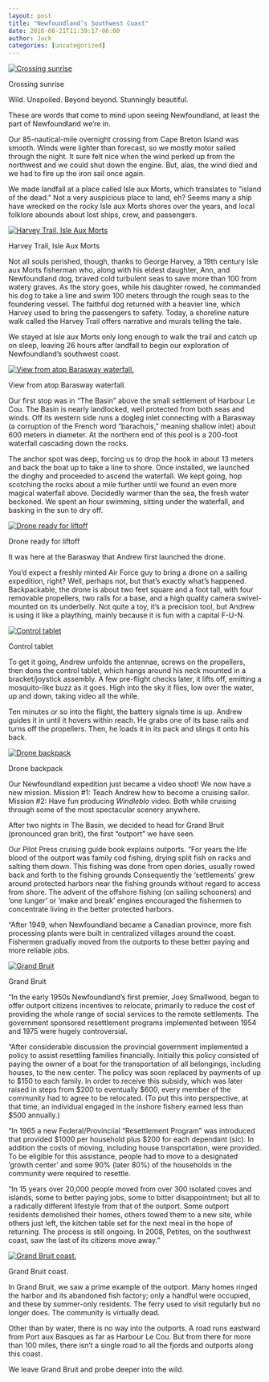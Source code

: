 ```yaml
---
layout: post
title: "Newfoundland’s Southwest Coast"
date: 2016-08-21T11:39:17-06:00
author: Jack
categories: [uncategorized]
---
```


[![Crossing sunrise](http://windleblo.com/wp-content/uploads/2016/08/IMG_2802-1024x768.jpg)](/wp-content/uploads/2016/08/IMG_2802.jpg)

Crossing sunrise

Wild. Unspoiled. Beyond beyond. Stunningly beautiful.

These are words that come to mind upon seeing Newfoundland, at least the part of Newfoundland we’re in.

Our 85-nautical-mile overnight crossing from Cape Breton Island was smooth. Winds were lighter than forecast, so we mostly motor sailed through the night. It sure felt nice when the wind perked up from the northwest and we could shut down the engine. But, alas, the wind died and we had to fire up the iron sail once again.

We made landfall at a place called Isle aux Morts, which translates to “island of the dead.” Not a very auspicious place to land, eh? Seems many a ship have wrecked on the rocky Isle aux Morts shores over the years, and local folklore abounds about lost ships, crew, and passengers.

[![Harvey Trail, Isle Aux Morts](http://windleblo.com/wp-content/uploads/2016/08/IMG_9326-1024x504.jpg)](/wp-content/uploads/2016/08/IMG_9326.jpg)

Harvey Trail, Isle Aux Morts

Not all souls perished, though, thanks to George Harvey, a 19th century Isle aux Morts fisherman who, along with his eldest daughter, Ann, and Newfoundland dog, braved cold turbulent seas to save more than 100 from watery graves. As the story goes, while his daughter rowed, he commanded his dog to take a line and swim 100 meters through the rough seas to the foundering vessel. The faithful dog returned with a heavier line, which Harvey used to bring the passengers to safety. Today, a shoreline nature walk called the Harvey Trail offers narrative and murals telling the tale.

We stayed at Isle aux Morts only long enough to walk the trail and catch up on sleep, leaving 26 hours after landfall to begin our exploration of Newfoundland’s southwest coast.

[![View from atop Barasway waterfall.](http://windleblo.com/wp-content/uploads/2016/08/IMG_9498-300x225.jpg)](/wp-content/uploads/2016/08/IMG_9498.jpg)

View from atop Barasway waterfall.

Our first stop was in “The Basin” above the small settlement of Harbour Le Cou. The Basin is nearly landlocked, well protected from both seas and winds. Off its western side runs a dogleg inlet connecting with a Barasway (a corruption of the French word “barachois,” meaning shallow inlet) about 600 meters in diameter. At the northern end of this pool is a 200-foot waterfall cascading down the rocks.

The anchor spot was deep, forcing us to drop the hook in about 13 meters and back the boat up to take a line to shore. Once installed, we launched the dinghy and proceeded to ascend the waterfall. We kept going, hop scotching the rocks about a mile further until we found an even more magical waterfall above. Decidedly warmer than the sea, the fresh water beckoned. We spent an hour swimming, sitting under the waterfall, and basking in the sun to dry off.

[![Drone ready for liftoff](http://windleblo.com/wp-content/uploads/2016/08/IMG_3035-e1471800690816-225x300.jpg)](/wp-content/uploads/2016/08/IMG_3035-e1471800690816.jpg)

Drone ready for liftoff

It was here at the Barasway that Andrew first launched the drone.

You’d expect a freshly minted Air Force guy to bring a drone on a sailing expedition, right? Well, perhaps not, but that’s exactly what’s happened. Backpackable, the drone is about two feet square and a foot tall, with four removable propellers, two rails for a base, and a high quality camera swivel-mounted on its underbelly. Not quite a toy, it’s a precision tool, but Andrew is using it like a plaything, mainly because it is fun with a capital F-U-N.

[![Control tablet](http://windleblo.com/wp-content/uploads/2016/08/IMG_3038-e1471800720915-225x300.jpg)](/wp-content/uploads/2016/08/IMG_3038-e1471800720915.jpg)

Control tablet

To get it going, Andrew unfolds the antennae, screws on the propellers, then dons the control tablet, which hangs around his neck mounted in a bracket/joystick assembly. A few pre-flight checks later, it lifts off, emitting a mosquito-like buzz as it goes. High into the sky it flies, low over the water, up and down, taking video all the while.

Ten minutes or so into the flight, the battery signals time is up. Andrew guides it in until it hovers within reach. He grabs one of its base rails and turns off the propellers. Then, he loads it in its pack and slings it onto his back.

[![Drone backpack](http://windleblo.com/wp-content/uploads/2016/08/IMG_2987-e1471794943293-225x300.jpg)](/wp-content/uploads/2016/08/IMG_2987-e1471794943293.jpg)

Drone backpack

Our Newfoundland expedition just became a video shoot! We now have a new mission. Mission #1: Teach Andrew how to become a cruising sailor. Mission #2: Have fun producing _Windleblo_ video. Both while cruising through some of the most spectacular scenery anywhere.

After two nights in The Basin, we decided to head for Grand Bruit (pronounced gran brit), the first “outport” we have seen.

Our Pilot Press cruising guide book explains outports. “For years the life blood of the outport was family cod fishing, drying split fish on racks and salting them down. This fishing was done from open dories, usually rowed back and forth to the fishing grounds Consequently the ‘settlements’ grew around protected harbors near the fishing grounds without regard to access from shore. The advent of the offshore fishing (on sailing schooners) and ‘one lunger’ or ‘make and break’ engines encouraged the fishermen to concentrate living in the better protected harbors.

“After 1949, when Newfoundland became a Canadian province, more fish processing plants were built in centralized villages around the coast. Fishermen gradually moved from the outports to these better paying and more reliable jobs.

[![Grand Bruit](http://windleblo.com/wp-content/uploads/2016/08/IMG_2848-1024x768.jpg)](/wp-content/uploads/2016/08/IMG_2848.jpg)

Grand Bruit

“In the early 1950s Newfoundland’s first premier, Joey Smallwood, began to offer outport citizens incentives to relocate, primarily to reduce the cost of providing the whole range of social services to the remote settlements. The government sponsored resettlement programs implemented between 1954 and 1975 were hugely controversial.

“After considerable discussion the provincial government implemented a policy to assist resettling families financially. Initially this policy consisted of paying the owner of a boat for the transportation of all belongings, including houses, to the new center. The policy was soon replaced by payments of up to $150 to each family. In order to receive this subsidy, which was later raised in steps from $200 to eventually $600, every member of the community had to agree to be relocated. (To put this into perspective, at that time, an individual engaged in the inshore fishery earned less than $500 annually.)

“In 1965 a new Federal/Provinciial “Resettlement Program” was introduced that provided $1000 per household plus $200 for each dependant (sic). In addition the costs of moving, including house transportation, were provided. To be eligible for this assistance, people had to move to a designated ‘growth center’ and some 90% (later 80%) of the households in the community were required to resettle.

“In 15 years over 20,000 people moved from over 300 isolated coves and islands, some to better paying jobs, some to bitter disappointment; but all to a radically different lifestyle from that of the outport. Some outport residents demolished their homes, others towed them to a new site, while others just left, the kitchen table set for the next meal in the hope of returning. The process is still ongoing. In 2008, Petites, on the southwest coast, saw the last of its citizens move away.”

[![Grand Bruit coast.](http://windleblo.com/wp-content/uploads/2016/08/IMG_2844-1-1024x221.jpg)](/wp-content/uploads/2016/08/IMG_2844-1.jpg)

Grand Bruit coast.

In Grand Bruit, we saw a prime example of the outport. Many homes ringed the harbor and its abandoned fish factory; only a handful were occupied, and these by summer-only residents. The ferry used to visit regularly but no longer does. The community is virtually dead.

Other than by water, there is no way into the outports. A road runs eastward from Port aux Basques as far as Harbour Le Cou. But from there for more than 100 miles, there isn’t a single road to all the fjords and outports along this coast.

We leave Grand Bruit and probe deeper into the wild.